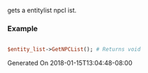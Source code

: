 gets a entitylist npcl ist.
### Example

```perl

$entity_list->GetNPCList(); # Returns void
```


Generated On 2018-01-15T13:04:48-08:00